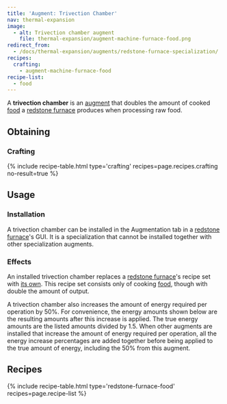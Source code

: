 ```yaml
---
title: 'Augment: Trivection Chamber'
nav: thermal-expansion
image:
  - alt: Trivection chamber augment
    file: thermal-expansion/augment-machine-furnace-food.png
redirect_from:
  - /docs/thermal-expansion/augments/redstone-furnace-specialization/
recipes:
  crafting:
    - augment-machine-furnace-food
recipe-list:
  - food
---
```


A **trivection chamber** is an [augment](/docs/augments/) that doubles the
amount of cooked [food](https://minecraft.gamepedia.com/Food) a [redstone
furnace](/docs/redstone-furnace/) produces when processing raw food.


Obtaining
---------

### Crafting
{% include recipe-table.html type='crafting' recipes=page.recipes.crafting no-result=true %}


Usage
-----

### Installation
A trivection chamber can be installed in the Augmentation tab in a [redstone
furnace](/docs/redstone-furnace/)'s GUI. It is a specialization that cannot be
installed together with other specialization augments.

### Effects
An installed trivection chamber replaces a [redstone
furnace](/docs/redstone-furnace/)'s recipe set with [its own](#recipes). This
recipe set consists only of cooking
[food](https://minecraft.gamepedia.com/Food), though with double the amount of
output.

A trivection chamber also increases the amount of energy required per operation
by 50%. For convenience, the energy amounts shown below are the resulting
amounts after this increase is applied. The true energy amounts are the listed
amounts divided by 1.5. When other augments are installed that increase the
amount of energy required per operation, all the energy increase percentages are
added together before being applied to the true amount of energy, including the
50% from this augment.


Recipes
-------

{% include recipe-table.html type='redstone-furnace-food' recipes=page.recipe-list %}
